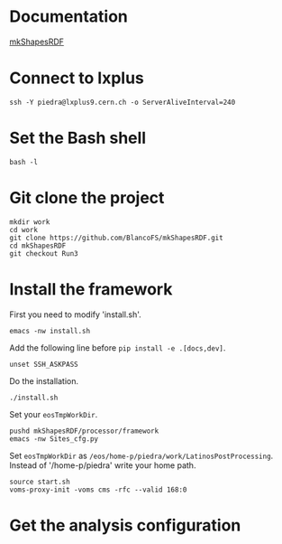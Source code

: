 # Documentation

[mkShapesRDF](https://mkshapesrdf.readthedocs.io/en/latest/)

# Connect to lxplus

    ssh -Y piedra@lxplus9.cern.ch -o ServerAliveInterval=240

# Set the Bash shell

    bash -l

# Git clone the project

    mkdir work
    cd work
    git clone https://github.com/BlancoFS/mkShapesRDF.git
    cd mkShapesRDF
    git checkout Run3

# Install the framework

First you need to modify 'install.sh'.

    emacs -nw install.sh

Add the following line before `pip install -e .[docs,dev]`.

    unset SSH_ASKPASS

Do the installation.

    ./install.sh

Set your `eosTmpWorkDir`.

    pushd mkShapesRDF/processor/framework
    emacs -nw Sites_cfg.py

Set `eosTmpWorkDir` as `/eos/home-p/piedra/work/LatinosPostProcessing`. Instead of '/home-p/piedra' write your home path.

    source start.sh
    voms-proxy-init -voms cms -rfc --valid 168:0

# Get the analysis configuration
